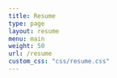 ```yaml
---
title: Resume
type: page
layout: resume
menu: main
weight: 50
url: /resume
custom_css: "css/resume.css"
---
```


